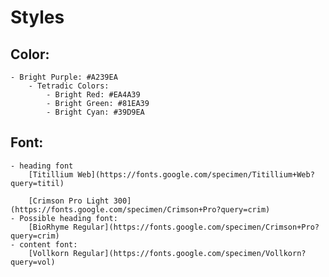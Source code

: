 # Styles

## Color:
    - Bright Purple: #A239EA
        - Tetradic Colors:
            - Bright Red: #EA4A39
            - Bright Green: #81EA39
            - Bright Cyan: #39D9EA


## Font:
    - heading font 
        [Titillium Web](https://fonts.google.com/specimen/Titillium+Web?query=titil)

        [Crimson Pro Light 300](https://fonts.google.com/specimen/Crimson+Pro?query=crim)
    - Possible heading font: 
        [BioRhyme Regular](https://fonts.google.com/specimen/Crimson+Pro?query=crim)
    - content font:
        [Vollkorn Regular](https://fonts.google.com/specimen/Vollkorn?query=vol)
        